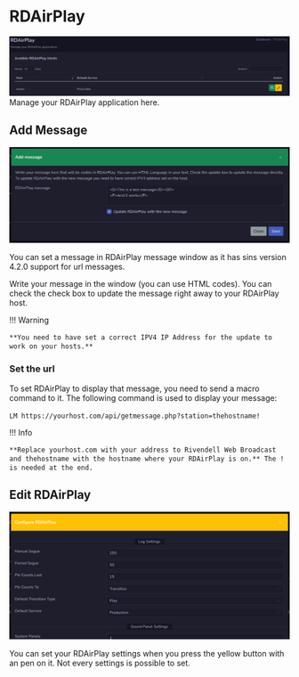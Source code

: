 # RDAirPlay
![Screenshot](img/rdairplay.png)
Manage your RDAirPlay application here.

## Add Message
![Screenshot](img/rdmess.png)

You can set a message in RDAirPlay message window as it has sins version 4.2.0 support for url messages.

Write your message in the window (you can use HTML codes).
You can check the check box to update the message right away to your RDAirPlay host.

!!! Warning

    **You need to have set a correct IPV4 IP Address for the update to work on your hosts.**

### Set the url
To set RDAirPlay to display that message, you need to send a macro command to it. The following command is used to display your message:

`LM https://yourhost.com/api/getmessage.php?station=thehostname!`

!!! Info

    **Replace yourhost.com with your address to Rivendell Web Broadcast and thehostname with the hostname where your RDAirPlay is on.** The ! is needed at the end.

## Edit RDAirPlay
![Screenshot](img/confrdairplay.png)

You can set your RDAirPlay settings when you press the yellow button with an pen on it. Not every settings is possible to set.